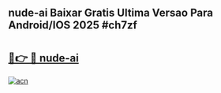 ## nude-ai Baixar Gratis Ultima Versao Para Android/IOS 2025 #ch7zf

# <h2><a href="https://ainizakaria.my?title=nude-ai&ref=20M">🔗👉 🔴 nude-ai</a></h2>

[![acn](https://github.com/user-attachments/assets/0f9c940e-d8b0-45ae-aac7-cd30a18b3e1c)](https://ainizakaria.my?title=nude-ai&ref=20M)

